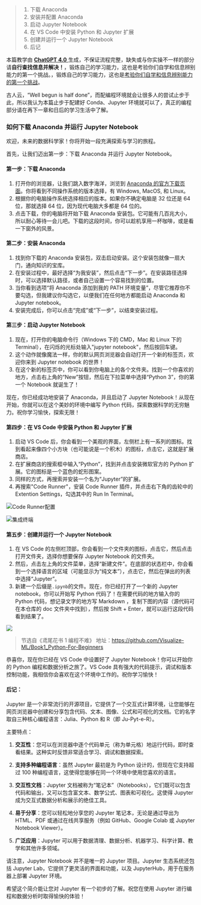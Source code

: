 > 1.  下载 Anaconda
> 2.  安装并配置 Anaconda
> 3.  启动 Jupyter Notebook
> 4.  在 VS Code 中安装 Python 和 Jupyter 扩展
> 5.  创建并运行一个 Jupyter Notebook
> 6.  后记

本篇教学由 <u>**ChatGPT 4.0** </u>生成，不保证流程完整，缺失或与你实操不一样的部分请**自行查找信息并解决！**，锻炼自己的学习能力，这也是考验你们自学和信息辨别能力的第一个挑战。，锻炼自己的学习能力，这也是<u>考验你们自学和信息辨别能力的第一个挑战</u>。

古人云，“Well begun is half done”，而配编程环境就会让很多人的尝试止步于此，所以我认为本篇止步于配建好 Conda、Jupyter 环境就可以了，真正的编程部分请在再下一章和日后的学习生活中了解。

### 如何下载 Anaconda 并运行 Jupyter Notebook

欢迎，未来的数据科学家！你将开始一段充满探索与学习的旅程。

首先，让我们迈出第一步：下载 Anaconda 并运行 Jupyter Notebook。

#### 第一步：下载 Anaconda

1. 打开你的浏览器，让我们跳入数字海洋，浏览到 [Anaconda 的官方下载页面](https://www.anaconda.com/products/distribution#download-section)。你将看到不同操作系统的版本选择，有 Windows, MacOS, 和 Linux。
2. 根据你的电脑操作系统选择相应的版本。如果你不确定电脑是 32 位还是 64 位，那就选择 64 位，因为现代电脑大多都是 64 位的。
3. 点击下载，你的电脑将开始下载 Anaconda 安装包。它可能有几百兆大小，所以耐心等待一会儿吧。下载的这段时间，你可以趁机享用一杯咖啡，或是看一下窗外的风景。

#### 第二步：安装 Anaconda

1. 找到你下载的 Anaconda 安装包，双击启动安装。这个安装包就像一扇大门，通向知识的宝库。
2. 在安装过程中，最好选择“为我安装”，然后点击“下一步”。在安装路径选择时，可以选择默认路径，或者自己设置一个容易找到的位置。
3. 当你看到选项“将 Anaconda 添加到我的 PATH 环境变量”，尽管它推荐你不要勾选，但我建议你勾选它，以便我们在任何地方都能启动 Anaconda 和 Jupyter notebook。
4. 安装完成后，你可以点击“完成”或“下一步”，以结束安装过程。

#### 第三步：启动 Jupyter Notebook

1. 现在，打开你的电脑命令行（Windows 下的 CMD，Mac 和 Linux 下的 Terminal），在闪烁的光标处输入"jupyter notebook"，然后按回车键。
2. 这个动作就像魔法一样，你的默认网页浏览器会自动打开一个新的标签页，欢迎你来到 Jupyter notebook 的世界！
3. 在这个新的标签页中，你可以看到你电脑上的各个文件夹。找到一个你喜欢的地方，点击右上角的“New”按钮，然后在下拉菜单中选择“Python 3”，你的第一个 Notebook 就诞生了！

现在，你已经成功地安装了 Anaconda，并且启动了 Jupyter Notebook！从现在开始，你就可以在这个美妙的环境中编写 Python 代码，探索数据科学的无穷魅力。祝你学习愉快，探索无限！

#### 第四步：在 VS Code 中安装 Python 和 Jupyter 扩展

1. 启动 VS Code 后，你会看到一个美观的界面，左侧栏上有一系列的图标。找到看起来像四个小方块（也可能说是一个积木）的图标，点击它，这就是扩展商店。
2. 在扩展商店的搜索框中输入“Python”，找到并点击安装微软官方的 Python 扩展。它的图标是一个蓝色的蛇形图案。
3. 同样的方式，再搜索并安装一个名为“Jupyter”的扩展。
4. 再搜索"Code Runner"，安装 Code Runner 插件，并点击右下角的齿轮中的 Extention Settings，勾选其中的 Run In Terminal。

![Code Runner配置](./images/Code%20Runner配置.png)

![集成终端](./images/集成终端.png)

#### 第五步：创建并运行一个 Jupyter Notebook

1. 在 VS Code 的左侧栏顶部，你会看到一个文件夹的图标，点击它，然后点击打开文件夹，选择你想要保存 Jupyter Notebook 的文件夹。
2. 然后，点击左上角的文件菜单，选择“新建文件”。在底部的状态栏中，你会看到一个选择语言的区域（可能显示为“纯文本”），点击它，然后在弹出的列表中选择“Jupyter”。
3. 新建一个后缀是`.ipynb`的文件。现在，你已经打开了一个新的 Jupyter notebook，你可以开始写 Python 代码了！在需要代码的地方输入你的 Python 代码，想记录文字的地方写 Markdown ，复制下图的内容（源代码可在本仓库的 doc 文件夹中找到），然后按 Shift + Enter，就可以运行这段代码看到结果了。

![](./images/ipynb.jpg)

> 节选自《鸢尾花书 1 编程不难》 地址：https://github.com/Visualize-ML/Book1_Python-For-Beginners

恭喜你，现在你已经在 VS Code 中设置好了 Jupyter Notebook！你可以开始你的 Python 编程和数据分析之旅了。VS Code 具有强大的代码提示，调试和版本控制功能，我相信你会喜欢在这个环境中工作的。祝你学习愉快！

#### 后记：

Jupyter 是一个非常流行的开源项目，它提供了一个交互式计算环境，让您能够在网页浏览器中创建和分享包含代码、文本、图像、公式和可视化的文档。它的名字取自三种核心编程语言：Julia、Python 和 R（即 Ju-Pyt-e-R）。

主要特点：

1. **交互性**：您可以在浏览器中逐个代码单元（称为单元格）地运行代码，即时查看结果。这种实时反馈非常适合学习、调试和数据探索。

2. **支持多种编程语言**：虽然 Jupyter 最初是为 Python 设计的，但现在它支持超过 100 种编程语言，这使得您能够在同一个环境中使用您喜欢的语言。

3. **交互性文档**：Jupyter 文档被称为“笔记本”（Notebooks），它们既可以包含代码和输出，又可以包含富文本、数学公式、图表和可视化。这使得 Jupyter 成为交互式数据分析和展示的绝佳工具。

4. **易于分享**：您可以轻松地分享您的 Jupyter 笔记本，无论是通过导出为 HTML、PDF 或通过在线共享服务（例如 GitHub、Google Colab 或 Jupyter Notebook Viewer）。

5. **广泛应用**：Jupyter 可以用于数据清理、数据分析、机器学习、科学计算、教学和其他许多领域。

请注意，Jupyter Notebook 并不是唯一的 Jupyter 项目。Jupyter 生态系统还包括 Jupyter Lab，它提供了更灵活的界面和功能，以及 JupyterHub，用于在服务器上部署 Jupyter 环境。

希望这个简介能让您对 Jupyter 有一个初步的了解。祝您在使用 Jupyter 进行编程和数据分析时取得愉快的体验！
